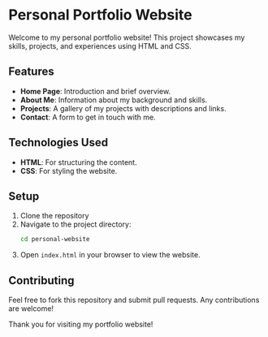 # Personal Portfolio Website

Welcome to my personal portfolio website! This project showcases my skills, projects, and experiences using HTML and CSS.

## Features

- **Home Page**: Introduction and brief overview.
- **About Me**: Information about my background and skills.
- **Projects**: A gallery of my projects with descriptions and links.
- **Contact**: A form to get in touch with me.

## Technologies Used

- **HTML**: For structuring the content.
- **CSS**: For styling the website.

## Setup

1. Clone the repository
2. Navigate to the project directory:
   ```bash
   cd personal-website
   ```
3. Open `index.html` in your browser to view the website.

## Contributing

Feel free to fork this repository and submit pull requests. Any contributions are welcome!

Thank you for visiting my portfolio website!
